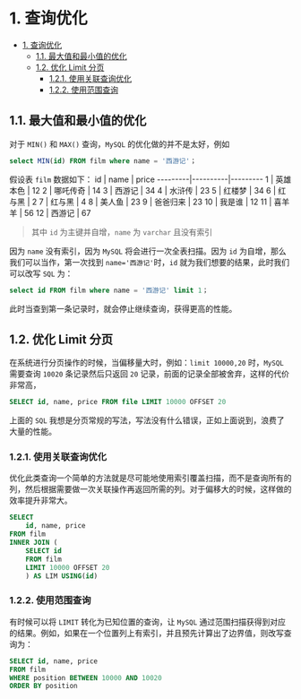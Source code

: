 # 1. 查询优化

<!-- TOC -->

- [1. 查询优化](#1-查询优化)
    - [1.1. 最大值和最小值的优化](#11-最大值和最小值的优化)
    - [1.2. 优化 Limit 分页](#12-优化-limit-分页)
        - [1.2.1. 使用关联查询优化](#121-使用关联查询优化)
        - [1.2.2. 使用范围查询](#122-使用范围查询)

<!-- /TOC -->

## 1.1. 最大值和最小值的优化

对于 `MIN()` 和 `MAX()` 查询，`MySQL` 的优化做的并不是太好，例如
```SQL
select MIN(id) FROM film where name = '西游记'；
```
假设表 `film` 数据如下：
 id      |  name    |  price
---------|----------|---------
 1       | 英雄本色  | 12
 2       | 哪吒传奇  | 14
 3       | 西游记    | 34
 4       | 水浒传    | 23
 5       | 红楼梦    | 34
 6       | 红与黑    | 2
 7       | 红与黑    | 4
 8       | 美人鱼    | 23
 9       | 爸爸归来  | 23
10       | 我是谁    | 12
11       | 喜羊羊    | 56
12       | 西游记    | 67

> 其中 `id` 为主键并自增，`name` 为 `varchar` 且没有索引

因为 `name` 没有索引，因为 `MySQL` 将会进行一次全表扫描。因为 `id` 为自增，那么我们可以当作，第一次找到 `name='西游记'`时，`id` 就为我们想要的结果，此时我们可以改写 `SQL` 为：
```SQL
select id FROM film where name = '西游记' limit 1；
```

此时当查到第一条记录时，就会停止继续查询，获得更高的性能。

## 1.2. 优化 Limit 分页

在系统进行分页操作的时候，当偏移量大时，例如：`limit 10000,20` 时，`MySQL` 需要查询 `10020` 条记录然后只返回 `20` 记录，前面的记录全部被舍弃，这样的代价非常高，
``` SQL
SELECT id, name, price FROM file LIMIT 10000 OFFSET 20
```
上面的 `SQL` 我想是分页常规的写法，写法没有什么错误，正如上面说到，浪费了大量的性能。

### 1.2.1. 使用关联查询优化
优化此类查询一个简单的方法就是尽可能地使用索引覆盖扫描，而不是查询所有的列，然后根据需要做一次关联操作再返回所需的列。对于偏移大的时候，这样做的效率提升非常大。
```SQL
SELECT
    id, name, price
FROM film
INNER JOIN (
    SELECT id
    FROM film
    LIMIT 10000 OFFSET 20
    ) AS LIM USING(id)
```

### 1.2.2. 使用范围查询
有时候可以将 `LIMIT` 转化为已知位置的查询，让 `MySQL` 通过范围扫描获得到对应的结果。例如，如果在一个位置列上有索引，并且预先计算出了边界值，则改写查询为：
```SQL
SELECT id, name, price
FROM film
WHERE position BETWEEN 10000 AND 10020
ORDER BY position
```
